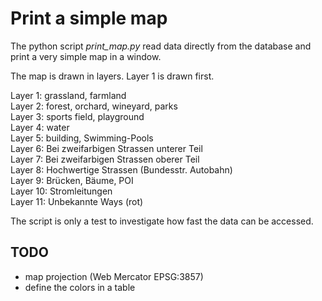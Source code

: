 # Print a simple map

The python script *print_map.py* read data directly from the database
and print a very simple map in a window.

The map is drawn in layers. Layer 1 is drawn first.

Layer 1: grassland, farmland  
Layer 2: forest, orchard, wineyard, parks  
Layer 3: sports field, playground  
Layer 4: water  
Layer 5: building, Swimming-Pools  
Layer 6: Bei zweifarbigen Strassen unterer Teil  
Layer 7: Bei zweifarbigen Strassen oberer Teil  
Layer 8: Hochwertige Strassen (Bundesstr. Autobahn)  
Layer 9: Brücken, Bäume, POI  
Layer 10: Stromleitungen  
Layer 11: Unbekannte Ways (rot)  

The script is only a test to investigate how fast the data can be accessed.


## TODO

- map projection (Web Mercator EPSG:3857)
- define the colors in a table

